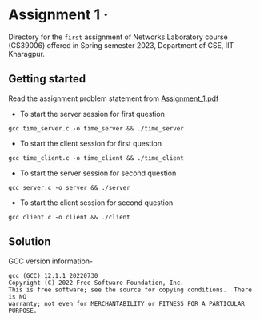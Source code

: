 # Assignment 1 &middot;

>

Directory for the `first` assignment of Networks Laboratory course (CS39006) offered in Spring semester 2023, Department of CSE, IIT Kharagpur.

## Getting started

Read the assignment problem statement from [Assignment_1.pdf](/assignment_1/Assignment_1.pdf)

- To start the server session for first question

```shell
gcc time_server.c -o time_server && ./time_server
```

- To start the client session for first question

```shell
gcc time_client.c -o time_client && ./time_client
```

- To start the server session for second question

```shell
gcc server.c -o server && ./server
```

- To start the client session for second question

```shell
gcc client.c -o client && ./client
```

## Solution

GCC version information-  

```shell
gcc (GCC) 12.1.1 20220730
Copyright (C) 2022 Free Software Foundation, Inc.
This is free software; see the source for copying conditions.  There is NO
warranty; not even for MERCHANTABILITY or FITNESS FOR A PARTICULAR PURPOSE.
```

